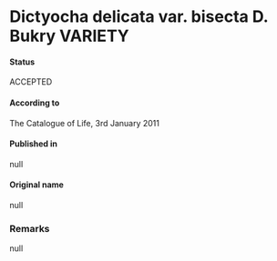 Dictyocha delicata var. bisecta D. Bukry VARIETY
=======

#### Status
ACCEPTED

#### According to
The Catalogue of Life, 3rd January 2011

#### Published in
null

#### Original name
null

### Remarks
null
